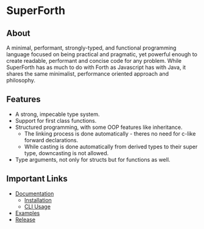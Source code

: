 # SuperForth
## About
A minimal, performant, strongly-typed, and functional programming language focused on being practical and pragmatic, yet powerful enough to create readable, performant and concise code for any problem. While SuperForth has as much to do with Forth as Javascript has with Java, it shares the same minimalist, performance oriented approach and philosophy. 

## Features
* A strong, impecable type system.
* Support for first class functions.
* Structured programming, with some OOP features like inheritance. 
  * The linking process is done automatically - theres no need for c-like forward declarations.
  * While casting is done automatically from derived types to their super type, downcasting is not allowed. 
* Type arguments, not only for structs but for functions as well. 

## Important Links
* [Documentation](https://github.com/TheRealMichaelWang/superforth/wiki)
  * [Installation](https://github.com/TheRealMichaelWang/superforth/wiki/Installation)
  * [CLI Usage](https://github.com/TheRealMichaelWang/superforth/wiki/Command-Line-Usage)
* [Examples](https://github.com/TheRealMichaelWang/superforth/tree/main/examples)
* [Release](https://github.com/TheRealMichaelWang/superforth/releases/tag/0.1)
